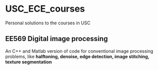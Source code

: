 # USC_ECE_courses

Personal solutions to the courses in USC

## EE569 Digital image processing

An C++ and Matlab version of code for conventional image processing problems, like **halftoning, denoise, edge detection, image stitching, texture segmentation**
